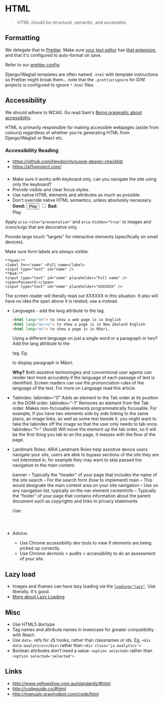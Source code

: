 # HTML

> HTML should be structural, semantic, and accessible.

## Formatting

We delegate that to [Prettier](https://prettier.io/). Make sure [your text editor](https://code.visualstudio.com/&sa=D&ust=1520457897533000&usg=AFQjCNF3QTfRTIBG7ZBDeYbNMcYimiKSbw) has [that extension](https://marketplace.visualstudio.com/items?itemName=esbenp.prettier-vscode), and that it's configured to auto-format on save. 

Refer to our [prettier config](https://github.com/springload/prettier-config-springload/blob/master/lib/index.js).

Django/Wagtail templates are often named `.html` with template instructions so Prettier might break them... note that the `.prettierignore` for D/W projects is configured to ignore `*.html` files.

## Accessibility

We should adhere to WCAG. Go read Sam's [Being pragmatic about accessibility](https://www.springload.co.nz/blog/being-pragmatic-about-accessibility/).

HTML is primarily responsible for making accessible webpages (aside from colours) regardless of whether you're generating HTML from Django/Wagtail or React etc.

### Accessibility Reading
- https://github.com/Heydon/inclusive-design-checklist
- https://a11yproject.com/

### 
- Make sure it works with keyboard only, can you navigate the site using only the keyboard? 
- Provide visible and clear focus styles.
- Use native HTML elements and attributes as much as possible.
- Don't override native HTML semantics, unless absolutely necessary.
    **Good:**
    <button type="button">Play</button>
    <input type="checkbox" />
    **Bad:**
    <div class="button">Play</div>
    <span class="checkbox"></span>
Apply `aria-role="presentation"` and `aria-hidden="true"` to images and icons/svgs that are decorative only.

Provide large touch "targets" for interactive elements (specifically on small devices).

Make sure form labels are always visible.

    **Good:**
    <label for="name" >Full name</label>
    <input type="text" id="name" />
    **Bad:**
    <input type="text" id="name" placeholder="Full name" />
    <span>Password:</span>
    <input type="text" id="name" placeholder="XXXXXXX" />  

The screen reader will literally read out XXXXXX in this situation. It also will have no idea the span above it is related, use a <label> instead. 

- Languages - add the lang attribute to the <html> tag.

    ```html
    <html lang="en"> to show a web page is in English
    <html lang="en-nz"> to show a page is in New Zealand English
    <html lang="mi"> to show a page is in Māori.
    ```
  Using a different language on just a single word or a paragraph or two? 
  Add the lang attribute to the <p> tag. Eg. <p lang="mi"> to display paragraph in Māori.

  **Why?**
  Both assistive technologies and conventional user agents can render text more accurately if the language of each passage of text is identified. Screen readers can use the pronunciation rules of the language of the text. For more on Language read this article.

- Tabindex:
    tabindex="0" Adds an element to the Tab order at its position in the DOM order.
    tabindex="-1" Removes an element from the Tab order. Makes non-focusable elements programmatically focusable. For example, if you have two elements side by side linking to the same place, an image links, as well as some text beside it, you might want to take the tabindex off the image so that the user only needs to tab once.
    tabindex="1+" (Avoid) Will move the element up the tab order, so it will be the first thing you tab to on the page, it messes with the flow of the page. 

- Landmark Roles:
    ARIA Landmark Roles help assistive device users navigate your site, users are able to bypass sections of the site they are not interested in, for example they may want to skip passed the navigation to the main content.
    
    banner – Typically the “header" of your page that includes the name of the site
    search – For the search form (how to implement)
    main – This would designate the main content area on your site
    navigation – Use on any navigation list, typically on the nav element
    contentinfo – Typically the “footer" of your page that contains information about the parent document such as copyrights and links to privacy statements

    Use:
        <header role="banner" class="site-header">
        <div role="main" class="container">

- Advice:
  - Use Chrome accessibility dev tools to view if elements are being picked up correctly.
  - Use Chrome devtools > audits > accessibility to do an assessment of your site. 

## Lazy load

- Images and iframes can have lazy loading via the [`loading="lazy"`](https://developer.mozilla.org/en-US/docs/Web/HTML/Element/img#attr-loading). Use liberally. It's good.
- [More about Lazy Loading](https://developer.mozilla.org/en-US/docs/Web/Performance/Lazy_loading)

## Misc

- Use HTML5 doctype
- Tag names and attribute names in lowercase for greater compatibility with React.
- Use `data-` refs for JS hooks, rather than classnames or ids. Eg, `<div data-analytics></div>` rather than `<div class='js-analytics'>`
- Boolean attributes don't need a value: `<option selected>` rather than `<option selected='selected'>`

## Links

- http://www.yellowshoe.com.au/standards/#html
- http://codeguide.co/#html
- http://manuals.gravitydept.com/code/html
